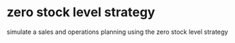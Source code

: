 # zero stock level strategy
 simulate a sales and operations planning using the zero stock level strategy
